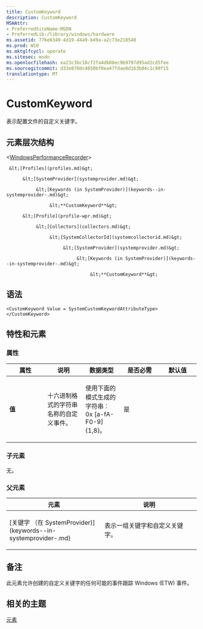 ```yaml
---
title: CustomKeyword
description: CustomKeyword
MSHAttr:
- PreferredSiteName:MSDN
- PreferredLib:/library/windows/hardware
ms.assetid: 776e6349-4d19-44a9-b49a-a2c73e218540
ms.prod: W10
ms.mktglfcycl: operate
ms.sitesec: msdn
ms.openlocfilehash: ea23c3bc18cf2fa4db08ec9b9797d95ad2cd5fee
ms.sourcegitcommit: d33e870dc4850bf0ea47fdae0d163b04c1c90f15
translationtype: MT
---
```

# <a name="customkeyword"></a>CustomKeyword


表示配置文件的自定义关键字。

## <a name="element-hierarchy"></a>元素层次结构


&lt;[WindowsPerformanceRecorder](windowsperformancerecorder.md)&gt;

     &lt;[Profiles](profiles.md)&gt;

          &lt;[SystemProvider](systemprovider.md)&gt;

               &lt;[Keywords (in SystemProvider)](keywords--in-systemprovider-.md)&gt;

                    &lt;**CustomKeyword**&gt;

          &lt;[Profile](profile-wpr.md)&gt;

               &lt;[Collectors](collectors.md)&gt;

                    &lt;[SystemCollectorId](systemcollectorid.md)&gt;

                         &lt;[SystemProvider](systemprovider.md)&gt;

                              &lt;[Keywords (in SystemProvider)](keywords--in-systemprovider-.md)&gt;

                                   &lt;**CustomKeyword**&gt;

## <a name="syntax"></a>语法


``` syntax
<CustomKeyword Value = SystemCustomKeywordAttributeType>
</CustomKeyword>
```

## <a name="attributes-and-elements"></a>特性和元素


### <a name="attributes"></a>属性

<table>
<colgroup>
<col width="20%" />
<col width="20%" />
<col width="20%" />
<col width="20%" />
<col width="20%" />
</colgroup>
<thead>
<tr class="header">
<th>属性</th>
<th>说明</th>
<th>数据类型</th>
<th>是否必需</th>
<th>默认值</th>
</tr>
</thead>
<tbody>
<tr class="odd">
<td><p><strong>值</strong></p></td>
<td><p>十六进制格式的字符串名称的自定义事件。</p></td>
<td><p>使用下面的模式生成的字符串︰ 0x [a-fA-F0-9] {1,8}。</p></td>
<td><p>是</p></td>
<td><p></p></td>
</tr>
</tbody>
</table>

 

### <a name="child-elements"></a>子元素

无。

### <a name="parent-elements"></a>父元素

<table>
<colgroup>
<col width="50%" />
<col width="50%" />
</colgroup>
<thead>
<tr class="header">
<th>元素</th>
<th>说明</th>
</tr>
</thead>
<tbody>
<tr class="odd">
<td><p>[关键字 （在 SystemProvider)](keywords--in-systemprovider-.md)</p></td>
<td><p>表示一组关键字和自定义关键字。</p></td>
</tr>
</tbody>
</table>

 

## <a name="remarks"></a>备注


此元素允许创建的自定义关键字的任何可能的事件跟踪 Windows (ETW) 事件。

## <a name="related-topics"></a>相关的主题


[元素](elements.md)

 

 







